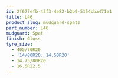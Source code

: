 ```yaml
---
id: 2f677efb-43f3-4e82-b2b9-5154cba471e1
title: L46
product_slug: mudguard-spats
part_number: L46
mudguard: Spat
finish: Gloss
tyre_size:
  - 405/70R20
  - '14/80R20. 14.50R20'
  - 14.75/80R20
  - 16.5R22.5
---
```

